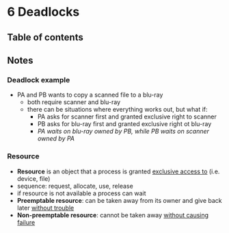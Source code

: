 # 6 Deadlocks

## Table of contents



## Notes

### Deadlock example 

- PA and PB wants to copy a scanned file to a blu-ray
  - both require scanner and blu-ray
  - there can be situations where everything works out, but what if: 
    - PA asks for scanner first and granted exclusive right to scanner
    - PB asks for blu-ray first and granted exclusive right ot blu-ray
    - *PA waits on blu-ray owned by PB, while PB waits on scanner owned by PA*

### Resource

- **Resource** is an object that a process is granted <u>exclusive access to</u> (i.e. device, file)
- sequence: request, allocate, use, release
- if resource is not available a process can wait
- **Preemptable resource**: can be taken away from its owner and give back later <u>without trouble</u>
- **Non-preemptable resource**: cannot be taken away <u>without causing failure</u>

